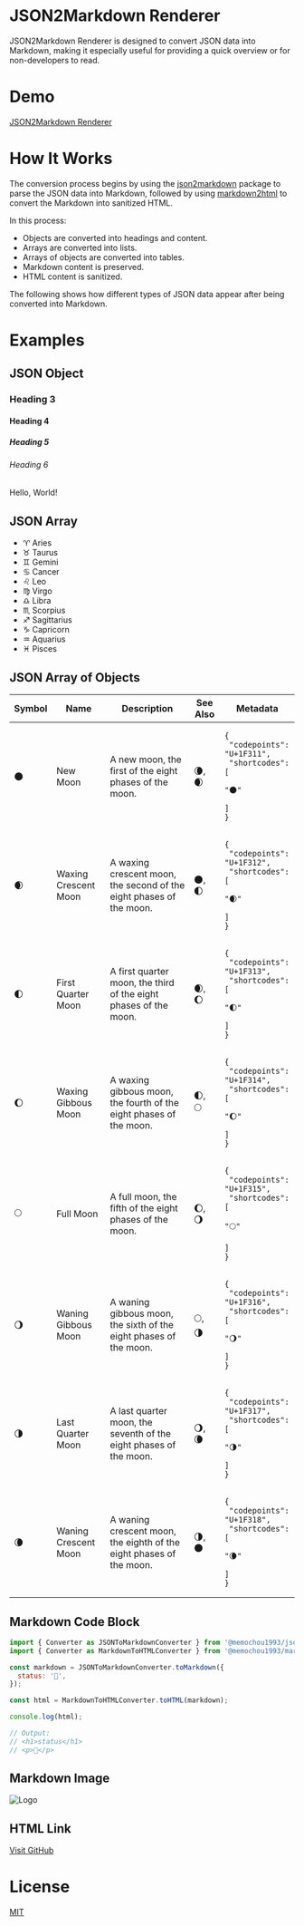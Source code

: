 # JSON2Markdown Renderer

JSON2Markdown Renderer is designed to convert JSON data into Markdown, making it especially useful for providing a quick overview or for non-developers to read.

# Demo

[JSON2Markdown Renderer](https://memochou1993.github.io/json2markdown-renderer/)

# How It Works

The conversion process begins by using the [json2markdown](https://github.com/memochou1993/json2markdown) package to parse the JSON data into Markdown, followed by using [markdown2html](https://github.com/memochou1993/markdown2html) to convert the Markdown into sanitized HTML.

In this process:

- Objects are converted into headings and content.
- Arrays are converted into lists.
- Arrays of objects are converted into tables.
- Markdown content is preserved.
- HTML content is sanitized.

The following shows how different types of JSON data appear after being converted into Markdown.

# Examples

## JSON Object

### Heading 3

#### Heading 4

##### Heading 5

###### Heading 6

Hello, World!

## JSON Array

- ♈ Aries
- ♉ Taurus
- ♊ Gemini
- ♋ Cancer
- ♌ Leo
- ♍ Virgo
- ♎ Libra
- ♏ Scorpius
- ♐ Sagittarius
- ♑ Capricorn
- ♒ Aquarius
- ♓ Pisces

## JSON Array of Objects

| Symbol | Name | Description | See Also | Metadata |
| --- | --- | --- | --- | --- |
| 🌑 | New Moon | A new moon, the first of the eight phases of the moon. | 🌘, 🌒 | <pre><code>{<br>  "codepoints": "U+1F311",<br>  "shortcodes": [<br>    ":new_moon:"<br>  ]<br>}</code></pre> |
| 🌒 | Waxing Crescent Moon | A waxing crescent moon, the second of the eight phases of the moon. | 🌑, 🌓 | <pre><code>{<br>  "codepoints": "U+1F312",<br>  "shortcodes": [<br>    ":waxing_crescent_moon:"<br>  ]<br>}</code></pre> |
| 🌓 | First Quarter Moon | A first quarter moon, the third of the eight phases of the moon. | 🌒, 🌔 | <pre><code>{<br>  "codepoints": "U+1F313",<br>  "shortcodes": [<br>    ":first_quarter_moon:"<br>  ]<br>}</code></pre> |
| 🌔 | Waxing Gibbous Moon | A waxing gibbous moon, the fourth of the eight phases of the moon. | 🌓, 🌕 | <pre><code>{<br>  "codepoints": "U+1F314",<br>  "shortcodes": [<br>    ":waxing_gibbous_moon:"<br>  ]<br>}</code></pre> |
| 🌕 | Full Moon | A full moon, the fifth of the eight phases of the moon. | 🌔, 🌖 | <pre><code>{<br>  "codepoints": "U+1F315",<br>  "shortcodes": [<br>    ":full_moon:"<br>  ]<br>}</code></pre> |
| 🌖 | Waning Gibbous Moon | A waning gibbous moon, the sixth of the eight phases of the moon. | 🌕, 🌗 | <pre><code>{<br>  "codepoints": "U+1F316",<br>  "shortcodes": [<br>    ":waning_gibbous_moon:"<br>  ]<br>}</code></pre> |
| 🌗 | Last Quarter Moon | A last quarter moon, the seventh of the eight phases of the moon. | 🌖, 🌘 | <pre><code>{<br>  "codepoints": "U+1F317",<br>  "shortcodes": [<br>    ":last_quarter_moon:"<br>  ]<br>}</code></pre> |
| 🌘 | Waning Crescent Moon | A waning crescent moon, the eighth of the eight phases of the moon. | 🌗, 🌑 | <pre><code>{<br>  "codepoints": "U+1F318",<br>  "shortcodes": [<br>    ":waning_crescent_moon:"<br>  ]<br>}</code></pre> |

## Markdown Code Block

```js
import { Converter as JSONToMarkdownConverter } from '@memochou1993/json2markdown';
import { Converter as MarkdownToHTMLConverter } from '@memochou1993/markdown2html';

const markdown = JSONToMarkdownConverter.toMarkdown({
  status: '😤',
});

const html = MarkdownToHTMLConverter.toHTML(markdown);

console.log(html);

// Output:
// <h1>status</h1>
// <p>😤</p>
```

## Markdown Image

![Logo](https://memochou1993.github.io/json2markdown-renderer/logo.svg)

## HTML Link

<a onmouseover="alert('XSS Attack will be ineffective!')" target="_blank" href="https://github.com/memochou1993/json2markdown-renderer">Visit GitHub</a>

# License

[MIT](https://github.com/memochou1993/json2markdown-renderer/blob/main/LICENSE)

